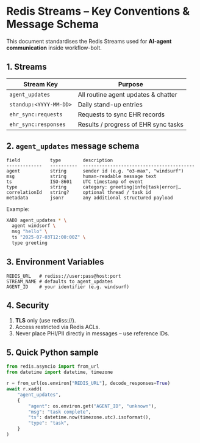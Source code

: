 # Redis Streams – Key Conventions & Message Schema

This document standardises the Redis Streams used for **AI-agent communication** inside workflow-bolt.

## 1. Streams

| Stream Key           | Purpose                                |
|----------------------|----------------------------------------|
| `agent_updates`      | All routine agent updates & chatter    |
| `standup:<YYYY-MM-DD>` | Daily stand-up entries                |
| `ehr_sync:requests`  | Requests to sync EHR records           |
| `ehr_sync:responses` | Results / progress of EHR sync tasks   |

## 2. `agent_updates` message schema

```
field           type        description
-------------   ----------  -----------------------------------------
agent           string      sender id (e.g. "o3-max", "windsurf")
msg             string      human-readable message text
ts              ISO-8601    UTC timestamp of event
type            string      category: greeting|info|task|error|…
correlationId   string?     optional thread / task id
metadata        json?       any additional structured payload
```

Example:

```bash
XADD agent_updates * \
  agent windsorf \
  msg "hello" \
  ts "2025-07-03T12:00:00Z" \
  type greeting
```

## 3. Environment Variables

```
REDIS_URL   # rediss://user:pass@host:port
STREAM_NAME # defaults to agent_updates
AGENT_ID    # your identifier (e.g. windsurf)
```

## 4. Security

1. **TLS** only (use rediss://).
2. Access restricted via Redis ACLs.
3. Never place PHI/PII directly in messages – use reference IDs.

## 5. Quick Python sample

```python
from redis.asyncio import from_url
from datetime import datetime, timezone

r = from_url(os.environ["REDIS_URL"], decode_responses=True)
await r.xadd(
    "agent_updates",
    {
        "agent": os.environ.get("AGENT_ID", "unknown"),
        "msg": "task complete",
        "ts": datetime.now(timezone.utc).isoformat(),
        "type": "task",
    }
)
```

